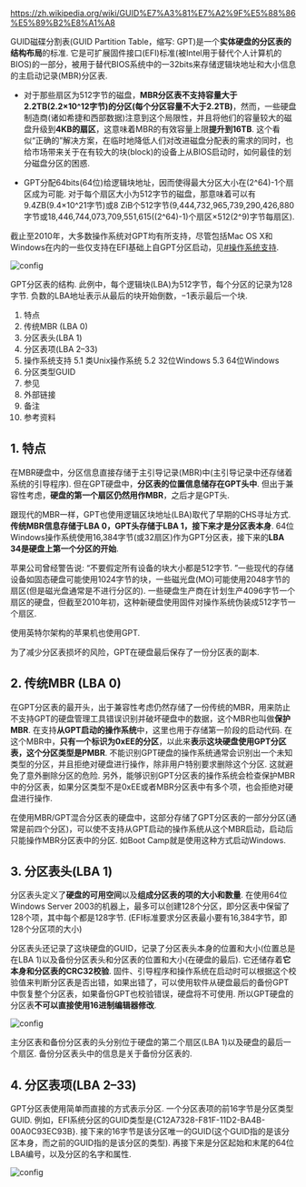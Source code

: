 https://zh.wikipedia.org/wiki/GUID%E7%A3%81%E7%A2%9F%E5%88%86%E5%89%B2%E8%A1%A8

GUID磁碟分割表(GUID Partition Table，缩写: GPT)是一个**实体硬盘的分区表的结构布局**的标准. 它是可扩展固件接口(EFI)标准(被Intel用于替代个人计算机的BIOS)的一部分，被用于替代BIOS系统中的一32bits来存储逻辑块地址和大小信息的主启动记录(MBR)分区表. 

- 对于那些扇区为512字节的磁盘，**MBR分区表不支持容量大于2.2TB(2.2×10\^12字节)的分区(每个分区容量不大于2.2TB)**，然而，一些硬盘制造商(诸如希捷和西部数据)注意到这个局限性，并且将他们的容量较大的磁盘升级到**4KB的扇区**，这意味着MBR的有效容量上限**提升到16TB**. 这个看似“正确的”解决方案，在临时地降低人们对改进磁盘分配表的需求的同时，也给市场带来关于在有较大的块(block)的设备上从BIOS启动时，如何最佳的划分磁盘分区的困惑. 

- GPT分配64bits(64位)给逻辑块地址，因而使得最大分区大小在(2\^64)-1个扇区成为可能. 对于每个扇区大小为512字节的磁盘，那意味着可以有9.4ZB(9.4×10\^21字节)或8 ZiB个512字节(9,444,732,965,739,290,426,880字节或18,446,744,073,709,551,615((2\^64)-1)个扇区×512(2\^9)字节每扇区). 

截止至2010年，大多数操作系统对GPT均有所支持，尽管包括Mac OS X和Windows在内的一些仅支持在EFI基础上自GPT分区启动，见[#操作系统支持](https://zh.wikipedia.org/wiki/GUID%E7%A3%81%E7%A2%9F%E5%88%86%E5%89%B2%E8%A1%A8#%E6%93%8D%E4%BD%9C%E7%B3%BB%E7%BB%9F%E6%94%AF%E6%8C%81). 

![config](images/19.png)

GPT分区表的结构. 此例中，每个逻辑块(LBA)为512字节，每个分区的记录为128字节. 负数的LBA地址表示从最后的块开始倒数，−1表示最后一个块. 

1. 特点
2. 传统MBR (LBA 0)
3. 分区表头(LBA 1)
4. 分区表项(LBA 2–33)
5. 操作系统支持
    5.1 类Unix操作系统
    5.2 32位Windows
    5.3 64位Windows
6. 分区类型GUID
7. 参见
8. 外部链接
9. 备注
10. 参考资料

## 1. 特点

在MBR硬盘中，分区信息直接存储于主引导记录(MBR)中(主引导记录中还存储着系统的引导程序). 但在GPT硬盘中，**分区表的位置信息储存在GPT头中**. 但出于兼容性考虑，**硬盘的第一个扇区仍然用作MBR**，之后才是GPT头. 

跟现代的MBR一样，GPT也使用逻辑区块地址(LBA)取代了早期的CHS寻址方式. **传统MBR信息存储于LBA 0，GPT头存储于LBA 1，接下来才是分区表本身**. 64位Windows操作系统使用16,384字节(或32扇区)作为GPT分区表，接下来的**LBA 34是硬盘上第一个分区的开始**. 

苹果公司曾经警告说: “不要假定所有设备的块大小都是512字节. ”一些现代的存储设备如固态硬盘可能使用1024字节的块，一些磁光盘(MO)可能使用2048字节的扇区(但是磁光盘通常是不进行分区的). 一些硬盘生产商在计划生产4096字节一个扇区的硬盘，但截至2010年初，这种新硬盘使用固件对操作系统伪装成512字节一个扇区. 

使用英特尔架构的苹果机也使用GPT. 

为了减少分区表损坏的风险，GPT在硬盘最后保存了一份分区表的副本. 

## 2. 传统MBR (LBA 0)

在GPT分区表的最开头，出于兼容性考虑仍然存储了一份传统的MBR，用来防止不支持GPT的硬盘管理工具错误识别并破坏硬盘中的数据，这个MBR也叫做**保护MBR**. 在支持**从GPT启动的操作系统**中，这里也用于存储第一阶段的启动代码. 在这个MBR中，**只有一个标识为0xEE的分区**，以此来**表示这块硬盘使用GPT分区表，这个分区类型是PMBR**. 不能识别GPT硬盘的操作系统通常会识别出一个未知类型的分区，并且拒绝对硬盘进行操作，除非用户特别要求删除这个分区. 这就避免了意外删除分区的危险. 另外，能够识别GPT分区表的操作系统会检查保护MBR中的分区表，如果分区类型不是0xEE或者MBR分区表中有多个项，也会拒绝对硬盘进行操作. 

在使用MBR/GPT混合分区表的硬盘中，这部分存储了GPT分区表的一部分分区(通常是前四个分区)，可以使不支持从GPT启动的操作系统从这个MBR启动，启动后只能操作MBR分区表中的分区. 如Boot Camp就是使用这种方式启动Windows. 

## 3. 分区表头(LBA 1)

分区表头定义了**硬盘的可用空间**以及**组成分区表的项的大小和数量**. 在使用64位Windows Server 2003的机器上，最多可以创建128个分区，即分区表中保留了128个项，其中每个都是128字节. (EFI标准要求分区表最小要有16,384字节，即128个分区项的大小)

分区表头还记录了这块硬盘的GUID，记录了分区表头本身的位置和大小(位置总是在LBA 1)以及备份分区表头和分区表的位置和大小(在硬盘的最后). 它还储存着**它本身和分区表的CRC32校验**. 固件、引导程序和操作系统在启动时可以根据这个校验值来判断分区表是否出错，如果出错了，可以使用软件从硬盘最后的备份GPT中恢复整个分区表，如果备份GPT也校验错误，硬盘将不可使用. 所以GPT硬盘的分区表**不可以直接使用16进制编辑器修改**. 

![config](images/20.png)

主分区表和备份分区表的头分别位于硬盘的第二个扇区(LBA 1)以及硬盘的最后一个扇区. 备份分区表头中的信息是关于备份分区表的. 

## 4. 分区表项(LBA 2–33)

GPT分区表使用简单而直接的方式表示分区. 一个分区表项的前16字节是分区类型GUID. 例如，EFI系统分区的GUID类型是{C12A7328-F81F-11D2-BA4B-00A0C93EC93B}. 接下来的16字节是该分区唯一的GUID(这个GUID指的是该分区本身，而之前的GUID指的是该分区的类型). 再接下来是分区起始和末尾的64位LBA编号，以及分区的名字和属性. 

![config](images/21.png)